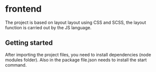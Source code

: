# frontend
The project is based on layout layout using CSS and SCSS, the layout function is carried out by the JS language.


## Getting started
After importing the project files, you need to install dependencies (node modules folder). Also in the package file.json needs to install the start command.

